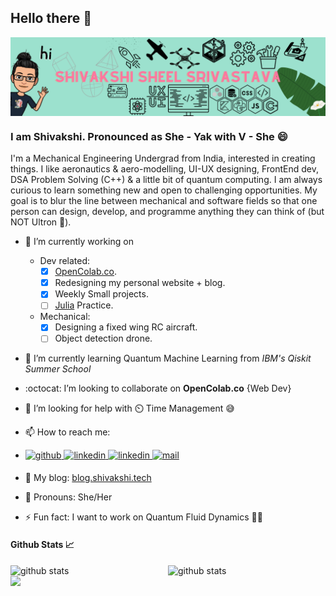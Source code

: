 ## Hello there 👋
<img src="Shivakshi Header.png" title="Me" align="center">

### I am Shivakshi. Pronounced as She - Yak with V - She 😄
I'm a Mechanical Engineering Undergrad from India, interested in creating things. I like aeronautics & aero-modelling, UI-UX designing, FrontEnd dev, DSA Problem Solving (C++) & a little bit of quantum computing. I am always curious to learn something new and open to challenging opportunities. My goal is to blur the line between mechanical and software fields so that one person can design, develop, and programme anything they can think of (but NOT Ultron 🤖).


* 🔭 I’m currently working on 
    * Dev related:   
        - [x] [OpenColab.co](https://github.com/shi-srivastava/OpenColab).
        - [x] Redesigning my personal website + blog.
        - [x] Weekly Small projects.
        - [ ] [Julia](https://julialang.org/) Practice.
    * Mechanical:
        - [x] Designing a fixed wing RC aircraft.
        - [ ] Object detection drone. 
* 🌱 I’m currently learning Quantum Machine Learning from _IBM's Qiskit Summer School_
* :octocat: I’m looking to collaborate on __OpenColab.co__ {Web Dev}
* 🤔 I’m looking for help with ⏲️ Time Management 😅 
* 📫 How to reach me:
* <div>
   <a href="https://github.com/shi-srivastava" target="_blank">
      <img src=https://img.shields.io/badge/github-%2324292e.svg?&style=for-the-badge&logo=github&logoColor=white alt=github style="margin-bottom: 5px;" />
   </a>
   <a href="https://www.linkedin.com/in/shivakshi-srivastava/" target="_blank">
      <img src=https://img.shields.io/badge/linkedin-%231E77B5.svg?&style=for-the-badge&logo=linkedin&logoColor=white alt=linkedin style="margin-bottom: 5px;" />
   </a>
   <a href="https://www.polywork.com/shivakshi" target="_blank">
      <img src=https://img.shields.io/badge/polywork-%9CE1CE.svg?&style=for-the-badge&logo=polywork&logoColor=black alt=linkedin style="margin-bottom: 5px;" />
   </a>
   <a href="mailto:shivakshisheel.srivastava@gmail.com" target="_blank">
      <img src=https://img.shields.io/badge/Gmail-D14836?style=for-the-badge&logo=gmail&logoColor=white alt=mail style="margin-bottom: 5px;" />
   </a>  
  </div>
  
* 📰 My blog: [blog.shivakshi.tech](https://blog.shivakshi.tech/)
* 🙂 Pronouns: She/Her
* ⚡ Fun fact: I want to work on Quantum Fluid Dynamics 🤽‍♀️

#### Github Stats 📈
<img src="https://github-readme-stats.vercel.app/api?username=shi-srivastava&show_icons=true&theme=vue-dark&count_private=true&hide_border=true" alt="github stats" width="50%" align="left"/>
<img src="https://github-readme-streak-stats.herokuapp.com/?user=shi-srivastava&show_icons=true&theme=vue-dark&count_private=true&hide_border=true" alt="github stats" width="50%" align="right"/>
<img src="https://github-readme-stats.vercel.app/api/top-langs/?username=shi-srivastava&show_icons=true&theme=vue-dark&count_private=true&hide_border=true&layout=compact" width="50%" align="left"/>
